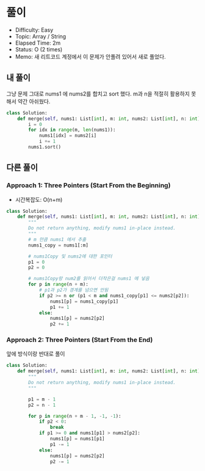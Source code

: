 # 풀이
- Difficulty:  Easy
- Topic:  Array / String
- Elapsed Time:  2m
- Status:  O (2 times)
- Memo: 새 리트코드 계정에서 이 문제가 안풀려 있어서 새로 풀었다. 

## 내 풀이
그냥 문제 그대로 nums1 에 nums2를 합치고 sort 했다. m과 n을 적절히 활용하지 못해서 약간 아쉬웠다. 
```py
class Solution:
    def merge(self, nums1: List[int], m: int, nums2: List[int], n: int) -> None:
        i = 0
        for idx in range(m, len(nums1)):
            nums1[idx] = nums2[i]
            i += 1
        nums1.sort()  
``` 

## 다른 풀이
### Approach 1: Three Pointers (Start From the Beginning)
- 시간복잡도: O(n+m)
```py
class Solution:
    def merge(self, nums1: List[int], m: int, nums2: List[int], n: int) -> None:
        """
        Do not return anything, modify nums1 in-place instead.
        """
        # m 만큼 nums1 에서 추출
        nums1_copy = nums1[:m]

        # nums1Copy 및 nums2에 대한 포인터
        p1 = 0
        p2 = 0

        # nums1Copy랑 num2를 읽어서 더작은걸 nums1 에 넣음
        for p in range(n + m):
            # p1과 p2가 경계를 넘으면 안됨
            if p2 >= n or (p1 < m and nums1_copy[p1] <= nums2[p2]):
                nums1[p] = nums1_copy[p1]
                p1 += 1
            else:
                nums1[p] = nums2[p2]
                p2 += 1
```

### Approach 2: Three Pointers (Start From the End)
앞에 방식이랑 반대로 풀이
```py
class Solution:
    def merge(self, nums1: List[int], m: int, nums2: List[int], n: int) -> None:
        """
        Do not return anything, modify nums1 in-place instead.
        """

        p1 = m - 1
        p2 = n - 1

        for p in range(n + m - 1, -1, -1):
            if p2 < 0:
                break
            if p1 >= 0 and nums1[p1] > nums2[p2]:
                nums1[p] = nums1[p1]
                p1 -= 1
            else:
                nums1[p] = nums2[p2]
                p2 -= 1
```
